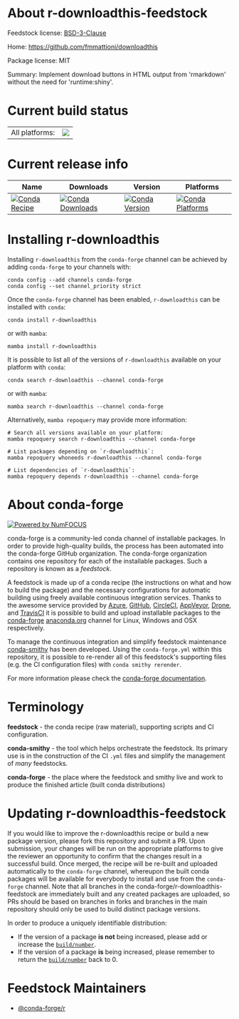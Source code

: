 About r-downloadthis-feedstock
==============================

Feedstock license: [BSD-3-Clause](https://github.com/conda-forge/r-downloadthis-feedstock/blob/main/LICENSE.txt)

Home: https://github.com/fmmattioni/downloadthis

Package license: MIT

Summary: Implement download buttons in HTML output from 'rmarkdown' without the need for 'runtime:shiny'.

Current build status
====================


<table><tr><td>All platforms:</td>
    <td>
      <a href="https://dev.azure.com/conda-forge/feedstock-builds/_build/latest?definitionId=19801&branchName=main">
        <img src="https://dev.azure.com/conda-forge/feedstock-builds/_apis/build/status/r-downloadthis-feedstock?branchName=main">
      </a>
    </td>
  </tr>
</table>

Current release info
====================

| Name | Downloads | Version | Platforms |
| --- | --- | --- | --- |
| [![Conda Recipe](https://img.shields.io/badge/recipe-r--downloadthis-green.svg)](https://anaconda.org/conda-forge/r-downloadthis) | [![Conda Downloads](https://img.shields.io/conda/dn/conda-forge/r-downloadthis.svg)](https://anaconda.org/conda-forge/r-downloadthis) | [![Conda Version](https://img.shields.io/conda/vn/conda-forge/r-downloadthis.svg)](https://anaconda.org/conda-forge/r-downloadthis) | [![Conda Platforms](https://img.shields.io/conda/pn/conda-forge/r-downloadthis.svg)](https://anaconda.org/conda-forge/r-downloadthis) |

Installing r-downloadthis
=========================

Installing `r-downloadthis` from the `conda-forge` channel can be achieved by adding `conda-forge` to your channels with:

```
conda config --add channels conda-forge
conda config --set channel_priority strict
```

Once the `conda-forge` channel has been enabled, `r-downloadthis` can be installed with `conda`:

```
conda install r-downloadthis
```

or with `mamba`:

```
mamba install r-downloadthis
```

It is possible to list all of the versions of `r-downloadthis` available on your platform with `conda`:

```
conda search r-downloadthis --channel conda-forge
```

or with `mamba`:

```
mamba search r-downloadthis --channel conda-forge
```

Alternatively, `mamba repoquery` may provide more information:

```
# Search all versions available on your platform:
mamba repoquery search r-downloadthis --channel conda-forge

# List packages depending on `r-downloadthis`:
mamba repoquery whoneeds r-downloadthis --channel conda-forge

# List dependencies of `r-downloadthis`:
mamba repoquery depends r-downloadthis --channel conda-forge
```


About conda-forge
=================

[![Powered by
NumFOCUS](https://img.shields.io/badge/powered%20by-NumFOCUS-orange.svg?style=flat&colorA=E1523D&colorB=007D8A)](https://numfocus.org)

conda-forge is a community-led conda channel of installable packages.
In order to provide high-quality builds, the process has been automated into the
conda-forge GitHub organization. The conda-forge organization contains one repository
for each of the installable packages. Such a repository is known as a *feedstock*.

A feedstock is made up of a conda recipe (the instructions on what and how to build
the package) and the necessary configurations for automatic building using freely
available continuous integration services. Thanks to the awesome service provided by
[Azure](https://azure.microsoft.com/en-us/services/devops/), [GitHub](https://github.com/),
[CircleCI](https://circleci.com/), [AppVeyor](https://www.appveyor.com/),
[Drone](https://cloud.drone.io/welcome), and [TravisCI](https://travis-ci.com/)
it is possible to build and upload installable packages to the
[conda-forge](https://anaconda.org/conda-forge) [anaconda.org](https://anaconda.org/)
channel for Linux, Windows and OSX respectively.

To manage the continuous integration and simplify feedstock maintenance
[conda-smithy](https://github.com/conda-forge/conda-smithy) has been developed.
Using the ``conda-forge.yml`` within this repository, it is possible to re-render all of
this feedstock's supporting files (e.g. the CI configuration files) with ``conda smithy rerender``.

For more information please check the [conda-forge documentation](https://conda-forge.org/docs/).

Terminology
===========

**feedstock** - the conda recipe (raw material), supporting scripts and CI configuration.

**conda-smithy** - the tool which helps orchestrate the feedstock.
                   Its primary use is in the construction of the CI ``.yml`` files
                   and simplify the management of *many* feedstocks.

**conda-forge** - the place where the feedstock and smithy live and work to
                  produce the finished article (built conda distributions)


Updating r-downloadthis-feedstock
=================================

If you would like to improve the r-downloadthis recipe or build a new
package version, please fork this repository and submit a PR. Upon submission,
your changes will be run on the appropriate platforms to give the reviewer an
opportunity to confirm that the changes result in a successful build. Once
merged, the recipe will be re-built and uploaded automatically to the
`conda-forge` channel, whereupon the built conda packages will be available for
everybody to install and use from the `conda-forge` channel.
Note that all branches in the conda-forge/r-downloadthis-feedstock are
immediately built and any created packages are uploaded, so PRs should be based
on branches in forks and branches in the main repository should only be used to
build distinct package versions.

In order to produce a uniquely identifiable distribution:
 * If the version of a package **is not** being increased, please add or increase
   the [``build/number``](https://docs.conda.io/projects/conda-build/en/latest/resources/define-metadata.html#build-number-and-string).
 * If the version of a package **is** being increased, please remember to return
   the [``build/number``](https://docs.conda.io/projects/conda-build/en/latest/resources/define-metadata.html#build-number-and-string)
   back to 0.

Feedstock Maintainers
=====================

* [@conda-forge/r](https://github.com/conda-forge/r/)

